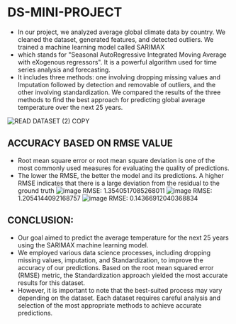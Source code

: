 # DS-MINI-PROJECT
* In our project, we analyzed average global climate data by country. We cleaned the dataset, generated features, and detected outliers. We trained a machine learning model called SARIMAX 
* which stands for "Seasonal AutoRegressive Integrated Moving Average with eXogenous regressors". It is a powerful algorithm used for time series analysis and forecasting. 
* It includes three methods: one involving dropping missing values and Imputation followed by detection and removable of outliers, and the other involving standardization. We compared the results of the three methods to find the best approach for predicting global average temperature over the next 25 years.

![READ DATASET (2) COPY](https://github.com/Siddarthan999/DS-MINI-PROJECT/assets/91734840/45bbce0c-150c-43c6-96a6-ac858521de75)

## ACCURACY BASED ON RMSE VALUE
* Root mean square error or root mean square deviation is one of the most commonly used measures for evaluating the quality of predictions.
* The lower the RMSE, the better the model and its predictions. A higher RMSE indicates that there is a large deviation from the residual to the ground truth
![image](https://github.com/Siddarthan999/DS-MINI-PROJECT/assets/91734840/549675d7-87b4-4cce-b6cb-8a08286267e4)
RMSE: 1.3540517085268011
![image](https://github.com/Siddarthan999/DS-MINI-PROJECT/assets/91734840/8db0a1a2-6b38-4e33-8b4f-d6f07492f27c)
RMSE: 1.2054144092168757
![image](https://github.com/Siddarthan999/DS-MINI-PROJECT/assets/91734840/c242d715-e46a-453e-8521-110b630c463e)
RMSE: 0.14366912040368834

## CONCLUSION:
* Our goal aimed to predict the average temperature for the next 25 years using the SARIMAX machine learning model. 
* We employed various data science processes, including dropping missing values, imputation, and Standardization, to improve the accuracy of our predictions. Based on the root mean squared error (RMSE) metric, the Standardization approach yielded the most accurate results for this dataset.
* However, it is important to note that the best-suited process may vary depending on the dataset. Each dataset requires careful analysis and selection of the most appropriate methods to achieve accurate predictions.

